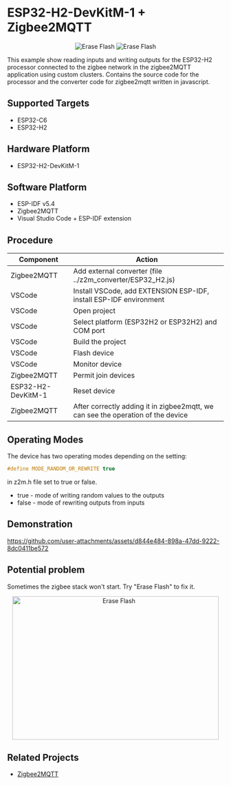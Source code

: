 # ESP32-H2-DevKitM-1 + Zigbee2MQTT
<div align="center">
    <img alt="Erase Flash" src="https://github.com/user-attachments/assets/c77d54e3-c5ce-4278-bef6-b1f04a8e2a4d" />
    <img alt="Erase Flash" src="https://github.com/user-attachments/assets/bbb3fd09-c9fe-449e-9a9b-129e5e6c79af" />
</div>

This example show reading inputs and writing outputs for the ESP32-H2 processor connected to the zigbee network in the zigbee2MQTT application using custom clusters. Contains the source code for the processor and the converter code for zigbee2mqtt written in javascript.

## Supported Targets 
  - ESP32-C6
  - ESP32-H2

## Hardware Platform
  - ESP32-H2-DevKitM-1

## Software Platform
  - ESP-IDF v5.4  
  - Zigbee2MQTT  
  - Visual Studio Code + ESP-IDF extension  

## Procedure
| Component            | Action                                                               |
|----------------------|----------------------------------------------------------------------|
| Zigbee2MQTT          | Add external converter (file ../z2m_converter/ESP32_H2.js)           |
| VSCode               | Install VSCode, add EXTENSION ESP-IDF, install ESP-IDF environment   |
| VSCode               | Open project                                                         |
| VSCode               | Select platform (ESP32H2 or ESP32H2) and COM port                    |
| VSCode               | Build the project                                                    |
| VSCode               | Flash device                                                         |
| VSCode               | Monitor device                                                       |
| Zigbee2MQTT          | Permit join devices                                                  |
| ESP32-H2-DevKitM-1   | Reset device                                                         |
| Zigbee2MQTT          | After correctly adding it in zigbee2mqtt, we can see the operation of the device |

## Operating Modes
The device has two operating modes depending on the setting:  
```c
#define MODE_RANDOM_OR_REWRITE true
```
in z2m.h file set to true or false.
  - true  - mode of writing random values ​​to the outputs
  - false - mode of rewriting outputs from inputs

## Demonstration
https://github.com/user-attachments/assets/d844e484-898a-47dd-9222-8dc0411be572

## Potential problem
Sometimes the zigbee stack won't start. Try "Erase Flash" to fix it.

<div align="center">
    <img width="480" height="333" alt="Erase Flash" src="https://github.com/user-attachments/assets/6b7483c6-b706-47a6-856c-3aee93df1de2" />
</div>

## Related Projects
* [Zigbee2MQTT](https://www.zigbee2mqtt.io/)







